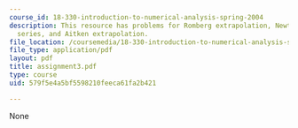```yaml
---
course_id: 18-330-introduction-to-numerical-analysis-spring-2004
description: This resource has problems for Romberg extrapolation, Newton-Cotes, Taylor
  series, and Aitken extrapolation.
file_location: /coursemedia/18-330-introduction-to-numerical-analysis-spring-2004/579f5e4a5bf5598210feeca61fa2b421_assignment3.pdf
file_type: application/pdf
layout: pdf
title: assignment3.pdf
type: course
uid: 579f5e4a5bf5598210feeca61fa2b421

---
```

None
